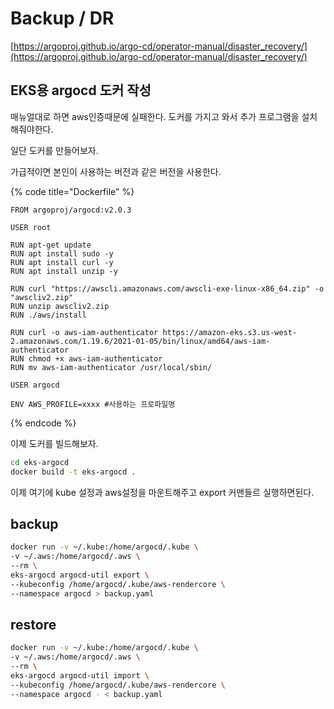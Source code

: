 # Backup / DR

[https://argoproj.github.io/argo-cd/operator-manual/disaster_recovery/](https://argoproj.github.io/argo-cd/operator-manual/disaster_recovery/)

## EKS용 argocd 도커 작성

매뉴얼대로 하면 aws인증때문에 실패한다. 도커를 가지고 와서 추가 프로그램을 설치 해줘야한다.

일단 도커를 만들어보자.

가급적이면 본인이 사용하는 버전과 같은 버전을 사용한다.

{% code title="Dockerfile" %}

```text
FROM argoproj/argocd:v2.0.3

USER root

RUN apt-get update
RUN apt install sudo -y
RUN apt install curl -y
RUN apt install unzip -y

RUN curl "https://awscli.amazonaws.com/awscli-exe-linux-x86_64.zip" -o "awscliv2.zip"
RUN unzip awscliv2.zip
RUN ./aws/install

RUN curl -o aws-iam-authenticator https://amazon-eks.s3.us-west-2.amazonaws.com/1.19.6/2021-01-05/bin/linux/amd64/aws-iam-authenticator
RUN chmod +x aws-iam-authenticator
RUN mv aws-iam-authenticator /usr/local/sbin/

USER argocd

ENV AWS_PROFILE=xxxx #사용하는 프로파일명
```

{% endcode %}

이제 도커를 빌드해보자.

```sh
cd eks-argocd
docker build -t eks-argocd .
```

이제 여기에 kube 설정과 aws설정을 마운트해주고 export 커맨들르 실행하면된다.

## backup

```sh
docker run -v ~/.kube:/home/argocd/.kube \
-v ~/.aws:/home/argocd/.aws \
--rm \
eks-argocd argocd-util export \
--kubeconfig /home/argocd/.kube/aws-rendercore \
--namespace argocd > backup.yaml
```

## restore

```sh
docker run -v ~/.kube:/home/argocd/.kube \
-v ~/.aws:/home/argocd/.aws \
--rm \
eks-argocd argocd-util import \
--kubeconfig /home/argocd/.kube/aws-rendercore \
--namespace argocd - < backup.yaml
```
